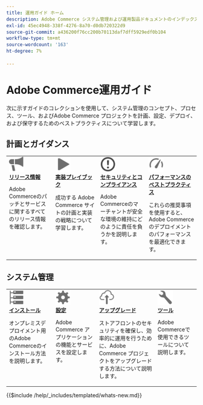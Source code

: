 ```yaml
---
title: 運用ガイド ホーム
description: Adobe Commerce システム管理および運用製品ドキュメントのインデックスを参照します。
exl-id: 45ec4948-338f-4276-8a70-d0db720322d9
source-git-commit: a436200f76cc200b70113daf7dff5929edf0b104
workflow-type: tm+mt
source-wordcount: '163'
ht-degree: 7%

---
```



# Adobe Commerce運用ガイド

次に示すガイドのコレクションを使用して、システム管理のコンセプト、プロセス、ツール、およびAdobe Commerce プロジェクトを計画、設定、デプロイ、および保守するためのベストプラクティスについて学習します。

## 計画とガイダンス

<table>
<tr>
  <td valign="top">
    <a href="../release/release-notes/overview.md">
      <img alt="リリース情報" src="../assets/icons/promote.svg" width="40"/>
    </a>
    <div>
      <a href="../release/release-notes/overview.md"><strong> リリース情報 </strong></a>
      <p>Adobe Commerceのパッチとサービスに関するすべてのリリース情報を確認します。</p>
    </div>
  </td>
    <td valign="top">
    <a href="../implementation-playbook/overview.md">
      <img alt="実装" src="../assets/icons/play.svg" width="40"/>
    </a>
    <div>
      <a href="../implementation-playbook/overview.md"><strong> 実装プレイブック </strong></a>
      <p>成功する Adobe Commerce サイトの計画と実装の戦略について学習します。</p>
    </div>
  </td>
  <td valign="top">
    <a href="../security-and-compliance/overview.md">
       <img alt="Enterprise" src="../assets/icons/alert-circle.svg" width="40"/>
    </a>
    <div>
      <a href="../security-and-compliance/overview.md"><strong> セキュリティとコンプライアンス </strong></a>
      <p>Adobe Commerceのマーチャントが安全な環境の維持にどのように責任を負うかを説明します。</p>
    </div>
  </td>
    <td valign="top">
    <a href="../performance/overview.md">
       <img alt="パフォーマンス" src="../assets/icons/gauge.svg" width="40"/>
    </a>
    <div>
      <a href="../performance/overview.md"><strong> パフォーマンスのベストプラクティス </strong></a>
      <p>これらの推奨事項を使用すると、Adobe Commerceのデプロイメントのパフォーマンスを最適化できます。</p>
    </div>
  </td>
</tr>
</table>

## システム管理

<table>
<tr>
  <td valign="top">
    <a href="../installation/overview.md">
      <img alt="インストール（オンプレミス）" src="../assets/icons/servers.svg" width="40"/>
    </a>
    <div>
      <a href="../installation/overview.md"><strong> インストール </strong></a>
      <p>オンプレミスデプロイメント用のAdobe Commerceのインストール方法を説明します。</p>
    </div>
  </td>
  <td valign="top">
    <a href="../configuration/overview.md">
      <img alt="設定" src="../assets/icons/settings.svg" width="40"/>
    </a>
    <div>
      <a href="../configuration/overview.md"><strong> 設定 </strong></a>
      <p>Adobe Commerce アプリケーションの機能とサービスを設定します。</p>
    </div>
  </td>
  <td valign="top">
    <a href="../upgrade/overview.md">
      <img alt="アップグレード" src="../assets/icons/upload-cloud.svg" width="40"/>
    </a>
    <div>
      <a href="../upgrade/overview.md"><strong> アップグレード </strong></a>
      <p>ストアフロントのセキュリティを確保し、効率的に運用を行うために、Adobe Commerce プロジェクトをアップグレードする方法について説明します。</p>
    </div>
  </td>
  <td valign="top">
    <a href="../tools/overview.md">
       <img alt="ツール" src="../assets/icons/wrench.svg" width="40"/>
    </a>
    <div>
      <a href="../tools/overview.md"><strong> ツール </strong></a>
      <p>Adobe Commerceで使用できるツールについて説明します。</p>
    </div>
  </td>
</tr>
</table>

{{$include /help/_includes/templated/whats-new.md}}

<!-- Last updated from includes: 2025-09-12 20:40:55 -->
